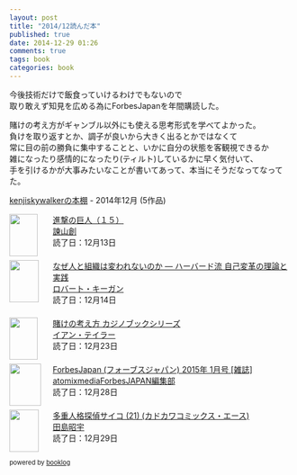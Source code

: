 ```yaml
---
layout: post
title: "2014/12読んだ本"
published: true
date: 2014-12-29 01:26
comments: true
tags: book
categories: book
---
```


今後技術だけで飯食っていけるわけでもないので  
取り敢えず知見を広める為にForbesJapanを年間購読した。  
  
賭けの考え方がギャンブル以外にも使える思考形式を学べてよかった。  
負けを取り返すとか、調子が良いから大きく出るとかではなくて  
常に目の前の勝負に集中することと、いかに自分の状態を客観視できるか  
雑になったり感情的になったり(ティルト)しているかに早く気付いて、  
手を引けるかが大事みたいなことが書いてあって、本当にそうだなってなってた。


<div style="margin-bottom:15px;"><a href="http://booklog.jp/users/kenjiskywalker" target="_blank">kenjiskywalkerの本棚</a> - 2014年12月 (5作品)</div><div style="margin-bottom:5px;"><div style="width:75px;height:75px;float:left;margin-right:2px;"><a href="http://booklog.jp/item/1/B00PC2LHAS" target="_blank"><img src="http://ecx.images-amazon.com/images/I/511pkjktdpL._SL75_.jpg" width="50" height="75" alt="" /></a></div><div><a href="http://booklog.jp/item/1/B00PC2LHAS" target="_blank">進撃の巨人（１５）</a><br /><a href="http://booklog.jp/author/%E8%AB%AB%E5%B1%B1%E5%89%B5" target="_blank">諫山創</a><br />読了日：12月13日<br /></div><br style="clear:both;" /></div><div style="margin-bottom:5px;"><div style="width:75px;height:75px;float:left;margin-right:2px;"><a href="http://booklog.jp/item/1/B00MRRF3K6" target="_blank"><img src="http://ecx.images-amazon.com/images/I/512kb6uEZSL._SL75_.jpg" width="52" height="75" alt="" /></a></div><div><a href="http://booklog.jp/item/1/B00MRRF3K6" target="_blank">なぜ人と組織は変われないのか ― ハーバード流 自己変革の理論と実践</a><br /><a href="http://booklog.jp/author/%E3%83%AD%E3%83%90%E3%83%BC%E3%83%88%E3%83%BB%E3%82%AD%E3%83%BC%E3%82%AC%E3%83%B3" target="_blank">ロバート・キーガン</a><br />読了日：12月14日<br /></div><br style="clear:both;" /></div><div style="margin-bottom:5px;"><div style="width:75px;height:75px;float:left;margin-right:2px;"><a href="http://booklog.jp/item/1/B008DBXFDM" target="_blank"><img src="http://ecx.images-amazon.com/images/I/51HwTkthHsL._SL75_.jpg" width="50" height="75" alt="" /></a></div><div><a href="http://booklog.jp/item/1/B008DBXFDM" target="_blank">賭けの考え方 カジノブックシリーズ</a><br /><a href="http://booklog.jp/author/%E3%82%A4%E3%82%A2%E3%83%B3%E3%83%BB%E3%83%86%E3%82%A4%E3%83%A9%E3%83%BC" target="_blank">イアン・テイラー</a><br />読了日：12月23日<br /></div><br style="clear:both;" /></div><div style="margin-bottom:5px;"><div style="width:75px;height:75px;float:left;margin-right:2px;"><a href="http://booklog.jp/item/1/B00PY5YDVI" target="_blank"><img src="http://ecx.images-amazon.com/images/I/51gLU3gWECL._SL75_.jpg" width="56" height="75" alt="" /></a></div><div><a href="http://booklog.jp/item/1/B00PY5YDVI" target="_blank">ForbesJapan (フォーブスジャパン) 2015年 1月号 [雑誌]</a><br /><a href="http://booklog.jp/author/atomixmediaForbesJAPAN%E7%B7%A8%E9%9B%86%E9%83%A8" target="_blank">atomixmediaForbesJAPAN編集部</a><br />読了日：12月28日<br /></div><br style="clear:both;" /></div><div style="margin-bottom:5px;"><div style="width:75px;height:75px;float:left;margin-right:2px;"><a href="http://booklog.jp/item/1/4041022835" target="_blank"><img src="http://ecx.images-amazon.com/images/I/51hf%2Bd7f63L._SL75_.jpg" width="52" height="75" alt="" /></a></div><div><a href="http://booklog.jp/item/1/4041022835" target="_blank">多重人格探偵サイコ (21) (カドカワコミックス・エース)</a><br /><a href="http://booklog.jp/author/%E7%94%B0%E5%B3%B6%E6%98%AD%E5%AE%87" target="_blank">田島昭宇</a><br />読了日：12月29日<br /></div><br style="clear:both;" /></div><div style="margin:10px 0;font-size:80%;">powered by <a href="http://booklog.jp" target="_blank">booklog</a></div>


